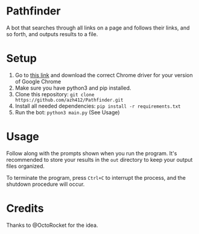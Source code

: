 # Pathfinder

A bot that searches through all links on a page and follows their links, and so forth, and outputs results to a file.

# Setup

1. Go to [this link](https://www.selenium.dev/documentation/webdriver/getting_started/install_drivers/) and download the correct Chrome driver for your version of Google Chrome
2. Make sure you have python3 and pip installed.
3. Clone this repository: `git clone https://github.com/azh412/Pathfinder.git`
4. Install all needed dependencies: `pip install -r requirements.txt`
5. Run the bot: `python3 main.py` (See Usage)

# Usage

Follow along with the prompts shown when you run the program. It's recommended to store your results in the `out` directory to keep your output files organized.

To terminate the program, press `Ctrl+C` to interrupt the process, and the shutdown procedure will occur.

# Credits

Thanks to @OctoRocket for the idea.